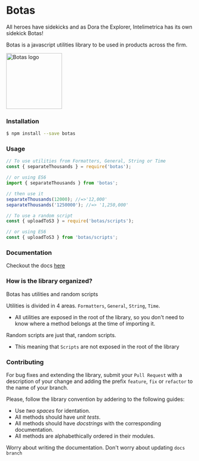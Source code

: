 # Botas

All heroes have sidekicks and as Dora the Explorer, Intelimetrica has its own sidekick Botas!

Botas is a javascript utilities library to be used in products across the firm.

<img src="http://intelimetrica.com/images/Botas_azulmdpi3.svg" alt="Botas logo" width="150px">

### Installation
```bash
$ npm install --save botas
```

### Usage
```javascript
// To use utilities from Formatters, General, String or Time
const { separateThousands } = require('botas');

// or using ES6
import { separateThousands } from 'botas';

// then use it
separateThousands(12000); //=>'12,000'
separateThousands('1250000'); //=> '1,250,000'

// To use a random script
const { uploadToS3 } = require('botas/scripts');

// or using ES6
const { uploadToS3 } from 'botas/scripts';
```
### Documentation
Checkout the docs <a href="https://intelimetrica.github.io/botas/">here</a>

### How is the library organized?
Botas has utilities and random scripts

Utilities is divided in 4 areas. `Formatters`, `General`, `String`, `Time`.
- All utilities are exposed in the root of the library, so you don't need to know where a method belongs at the time of importing it.

Random scripts are just that, random scripts.
- This meaning that `Scripts` are not exposed in the root of the library

### Contributing
For bug fixes and extending the library, submit your `Pull Request` with a description of your change and adding the prefix `feature`, `fix` or `refactor` to the name of your branch.

Please, follow the library convention by addering to the following guides:
- Use *two spaces* for identation.
- All methods should have *unit tests*.
- All methods should have *docstrings* with the corresponding documentation.
- All methods are alphabethically ordered in their modules.

Worry about writing the documentation. Don't worry about updating `docs branch`
